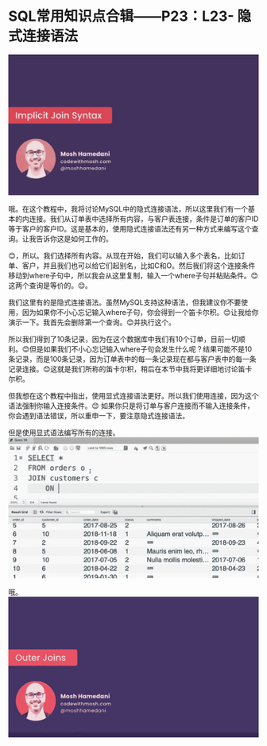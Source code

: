 # SQL常用知识点合辑——P23：L23- 隐式连接语法 

![](img/4d9f191509a55befdef300f52a59de0e_0.png)

哦。在这个教程中，我将讨论MySQL中的隐式连接语法，所以这里我们有一个基本的内连接。我们从订单表中选择所有内容，与客户表连接，条件是订单的客户ID等于客户的客户ID。这是基本的，使用隐式连接语法还有另一种方式来编写这个查询。让我告诉你这是如何工作的。

😊，所以。我们选择所有内容。从现在开始，我们可以输入多个表名，比如订单、客户，并且我们也可以给它们起别名，比如C和O。然后我们将这个连接条件移动到where子句中，所以我会从这里复制，输入一个where子句并粘贴条件。😊这两个查询是等价的。😊。

我们这里有的是隐式连接语法。虽然MySQL支持这种语法，但我建议你不要使用，因为如果你不小心忘记输入where子句，你会得到一个笛卡尔积。😊让我给你演示一下。我首先会删除第一个查询。😊并执行这个。

所以我们得到了10条记录，因为在这个数据库中我们有10个订单，目前一切顺利。😊但是如果我们不小心忘记输入where子句会发生什么呢？结果可能不是10条记录，而是100条记录，因为订单表中的每一条记录现在都与客户表中的每一条记录连接。😊这就是我们所称的笛卡尔积，稍后在本节中我将更详细地讨论笛卡尔积。

但我想在这个教程中指出，使用显式连接语法更好。所以我们使用连接，因为这个语法强制你输入连接条件。😊 如果你只是将订单与客户连接而不输入连接条件，你会遇到语法错误，所以重申一下，要注意隐式连接语法。

但是使用显式语法编写所有的连接。![](img/4d9f191509a55befdef300f52a59de0e_2.png)

哦。![](img/4d9f191509a55befdef300f52a59de0e_4.png)
